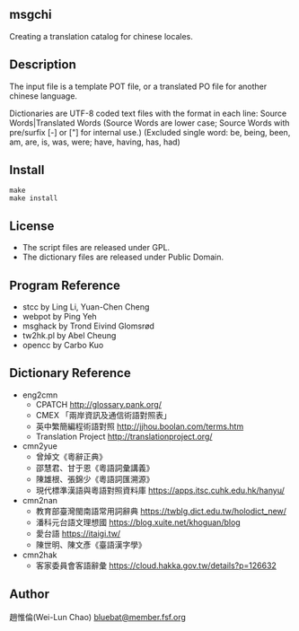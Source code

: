 msgchi
------
Creating a translation catalog for chinese locales.

Description
-----------
The input file is a template POT file, or a translated PO file for another chinese language.

Dictionaries are UTF-8 coded text files with the format in each line:
Source Words|Translated Words
(Source Words are lower case; Source Words with pre/surfix [-] or ["] for internal use.)
(Excluded single word: be, being, been, am, are, is, was, were; have, having, has, had)

Install
-----------
	make
	make install

License
-----------
* The script files are released under GPL.
* The dictionary files are released under Public Domain.

Program Reference
-----------------
* stcc by Ling Li, Yuan-Chen Cheng
* webpot by Ping Yeh
* msghack by Trond Eivind Glomsrød
* tw2hk.pl by Abel Cheung
* opencc by Carbo Kuo

Dictionary Reference
--------------------
* eng2cmn
	* CPATCH <http://glossary.pank.org/>
	* CMEX 「兩岸資訊及通信術語對照表」
	* 英中繁簡編程術語對照 <http://jjhou.boolan.com/terms.htm>
	* Translation Project <http://translationproject.org/>
* cmn2yue
	* 曾焯文《粵辭正典》
	* 邵慧君、甘于恩《粵語詞彙講義》
	* 陳雄根、張錦少《粵語詞匯溯源》
	* 現代標準漢語與粵語對照資料庫 <https://apps.itsc.cuhk.edu.hk/hanyu/>
* cmn2nan
	* 教育部臺灣閩南語常用詞辭典 <https://twblg.dict.edu.tw/holodict_new/>
	* 潘科元台語文理想國 <https://blog.xuite.net/khoguan/blog>
	* 愛台語 <https://itaigi.tw/>
	* 陳世明、陳文彥《臺語漢字學》
* cmn2hak
	* 客家委員會客語辭彙 <https://cloud.hakka.gov.tw/details?p=126632>

Author
------
趙惟倫(Wei-Lun Chao) <bluebat@member.fsf.org>
